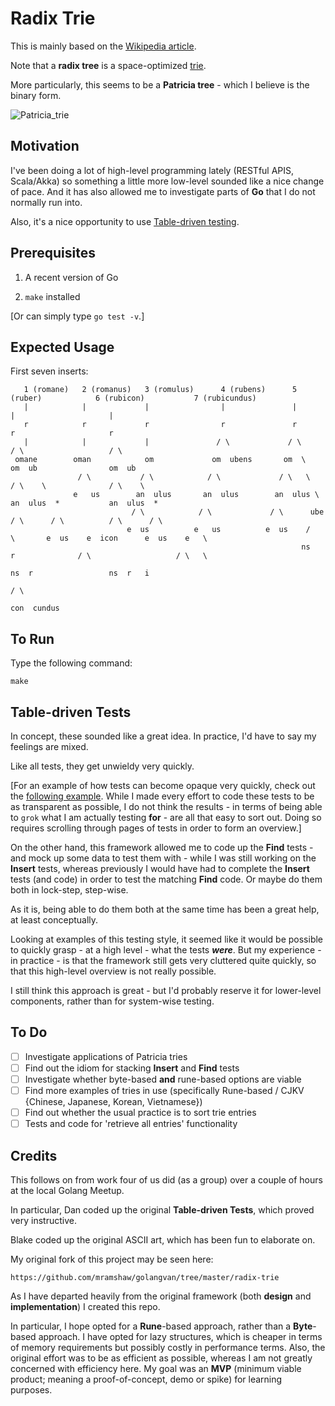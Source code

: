 # Radix Trie

This is mainly based on the [Wikipedia article](https://en.wikipedia.org/wiki/Radix_tree).

Note that a __radix tree__ is a space-optimized [trie](https://en.wikipedia.org/wiki/Trie).

More particularly, this seems to be a __Patricia tree__ - which I believe is the binary form.

![Patricia_trie](https://upload.wikimedia.org/wikipedia/commons/a/ae/Patricia_trie.svg)

## Motivation

I've been doing a lot of high-level programming lately (RESTful APIS, Scala/Akka) so
something a little more low-level sounded like a nice change of pace. And it has also
allowed me to investigate parts of __Go__ that I do not normally run into.

Also, it's a nice opportunity to use
[Table-driven testing](https://dave.cheney.net/2013/06/09/writing-table-driven-tests-in-go).

## Prerequisites

1. A recent version of Go

2. `make` installed

[Or can simply type `go test -v`.]

## Expected Usage

First seven inserts:

```
   1 (romane)   2 (romanus)   3 (romulus)      4 (rubens)      5 (ruber)            6 (rubicon)           7 (rubicundus)
   |            |             |                |               |                    |                     |
   r            r             r                r               r                    r                     r
   |            |             |               / \             / \                  / \                   / \
 omane        oman            om             om  ubens       om  \                om  ub                om  ub
               / \           / \            / \             / \   \              / \    \              / \    \
              e   us        an  ulus       an  ulus        an  ulus \           an  ulus  *           an  ulus  *
                           / \            / \             / \      ube         / \      / \          / \      / \
                          e  us          e   us          e  us    /   \       e  us    e  icon      e  us    e   \
                                                                 ns    r              / \                   / \   \
                                                                                     ns  r                 ns  r   i
                                                                                                                  / \
                                                                                                                con  cundus
```

## To Run

Type the following command:

    make

## Table-driven Tests

In concept, these sounded like a great idea. In practice, I'd have to say my feelings are mixed.

Like all tests, they get unwieldy very quickly.

[For an example of how tests can become opaque very quickly, check out the
[following example](https://github.com/mramshaw/RESTful-Recipes/blob/master/src/test/main_test.go).
While I made every effort to code these tests to be as transparent as possible, I do not think
the results - in terms of being able to `grok` what I am actually testing __for__ - are all that
easy to sort out. Doing so requires scrolling through pages of tests in order to form an overview.]

On the other hand, this framework allowed me to code up the __Find__ tests - and mock up some data
to test them with - while I was still working on the __Insert__ tests, whereas previously I would
have had to complete the __Insert__ tests (and code) in order to test the matching __Find__ code.
Or maybe do them both in lock-step, step-wise.

As it is, being able to do them both at the same time has been a great help, at least conceptually.

Looking at examples of this testing style, it seemed like it would be possible to quickly grasp - at
a high level - what the tests ***were***. But my experience - in practice - is that the framework
still gets very cluttered quite quickly, so that this high-level overview is not really possible.

I still think this approach is great - but I'd probably reserve it for lower-level components, rather
than for system-wise testing.

## To Do

- [ ] Investigate applications of Patricia tries
- [ ] Find out the idiom for stacking __Insert__ and __Find__ tests
- [ ] Investigate whether byte-based __and__ rune-based options are viable
- [ ] Find more examples of tries in use (specifically Rune-based / CJKV {Chinese, Japanese, Korean, Vietnamese})
- [ ] Find out whether the usual practice is to sort trie entries
- [ ] Tests and code for 'retrieve all entries' functionality

## Credits

This follows on from work four of us did (as a group) over a couple of hours at the local Golang Meetup.

In particular, Dan coded up the original __Table-driven Tests__, which proved very instructive.

Blake coded up the original ASCII art, which has been fun to elaborate on.

My original fork of this project may be seen here:

    https://github.com/mramshaw/golangvan/tree/master/radix-trie

As I have departed heavily from the original framework (both __design__ and __implementation__) I created this repo.

In particular, I hope opted for a __Rune__-based approach, rather than a __Byte__-based approach. I have opted
for lazy structures, which is cheaper in terms of memory requirements but possibly costly in performance terms.
Also, the original effort was to be as efficient as possible, whereas I am not greatly concerned with efficiency
here. My goal was an __MVP__ (minimum viable product; meaning a proof-of-concept, demo or spike) for learning purposes.
